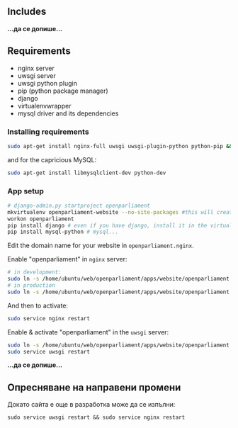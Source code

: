 ## Includes
**...да се допише...**

## Requirements
 - nginx server
 - uwsgi server
 - uwsgi python plugin
 - pip (python package manager)
 - django
 - virtualenvwrapper
 - mysql driver and its dependencies

### Installing requirements

```sh
sudo apt-get install nginx-full uwsgi uwsgi-plugin-python python-pip && sudo pip install django virtualenvwrapper
```
and for the capricious MySQL:

```sh
sudo apt-get install libmysqlclient-dev python-dev
```

### App setup

```sh
# django-admin.py startproject openparliament
mkvirtualenv openparliament-website --no-site-packages #this will create a virtual environment at ~/.virtualenvs/openparliament-website
workon openparliament
pip install django # even if you have django, install it in the virtual env
pip install mysql-python # mysql...
```

Edit the domain name for your website in `openparliament.nginx`.

Enable "openparliament" in `nginx` server:
```sh
# in development:
sudo ln -s /home/ubuntu/web/openparliament/apps/website/openparliament.dev.nginx /etc/nginx/sites-enabled/
# in production
sudo ln -s /home/ubuntu/web/openparliament/apps/website/openparliament.nginx /etc/nginx/sites-enabled/
```

And then to activate:
```sh
sudo service nginx restart
```

Enable & activate "openparliament" in the `uwsgi` server:
```sh
sudo ln -s /home/ubuntu/web/openparliament/apps/website/openparliament.uwsgi /etc/uwsgi/apps-enabled/openparliament.ini
sudo service uwsgi restart
```

**...да се допише...**

## Опресняване на направени промени

Докато сайта е още в разработка може да се изпълни:

```
sudo service uwsgi restart && sudo service nginx restart
```
